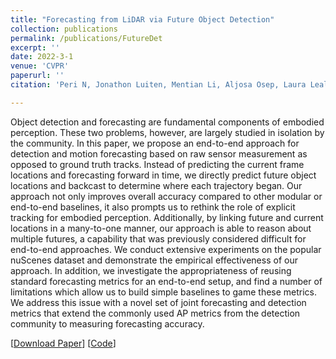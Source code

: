 ```yaml
---
title: "Forecasting from LiDAR via Future Object Detection"
collection: publications
permalink: /publications/FutureDet
excerpt: ''
date: 2022-3-1
venue: 'CVPR'
paperurl: ''
citation: 'Peri N, Jonathon Luiten, Mentian Li, Aljosa Osep, Laura Leal-Taixe, Deva Ramanan. Forecasting from LiDAR via Future Object Detection. In: International Conference on Computer Vision and Pattern Recognition, CVPR 2022'

---
```


Object detection and forecasting are fundamental components of embodied perception. These two problems, however, are largely studied in isolation by the community. In this paper, we propose an end-to-end approach for detection and motion forecasting based on raw sensor measurement as opposed to ground truth tracks. Instead of predicting the current frame locations and forecasting forward in time, we directly predict future object locations and backcast to determine where each trajectory began. Our approach not only improves overall accuracy compared to other modular or end-to-end baselines, it also prompts us to rethink the role of explicit tracking for embodied perception. Additionally, by linking future and current locations in a many-to-one manner, our approach is able to reason about multiple futures, a capability that was previously considered difficult for end-to-end approaches. We conduct extensive experiments on the popular nuScenes dataset and demonstrate the empirical effectiveness of our approach. In addition, we investigate the appropriateness of reusing standard forecasting metrics for an end-to-end setup, and find a number of limitations which allow us to build simple baselines to game these metrics. We address this issue with a novel set of joint forecasting and detection metrics that extend the commonly used AP metrics from the detection community to measuring forecasting accuracy.

[[Download Paper](http://neeharperi.com/files/FutureDet.pdf)] 
[[Code](https://github.com/neeharperi/FutureDet)]
